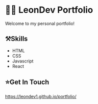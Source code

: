 # 🧑‍💻 LeonDev Portfolio

Welcome to my personal portfolio!

## ⚒️Skills

- HTML
- CSS
- Javascript
- React

## ⭐Get In Touch

https://leondev1.github.io/portfolio/
